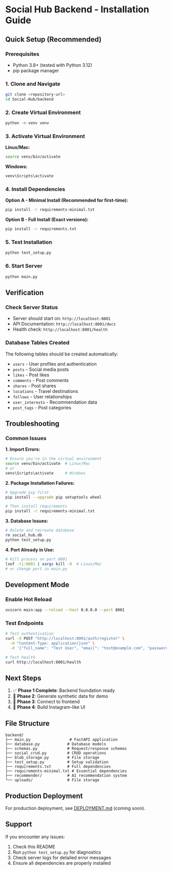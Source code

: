 # Social Hub Backend - Installation Guide

## Quick Setup (Recommended)

### Prerequisites
- Python 3.8+ (tested with Python 3.12)
- pip package manager

### 1. Clone and Navigate
```bash
git clone <repository-url>
cd Social-Hub/backend
```

### 2. Create Virtual Environment
```bash
python -m venv venv
```

### 3. Activate Virtual Environment
**Linux/Mac:**
```bash
source venv/bin/activate
```

**Windows:**
```bash
venv\Scripts\activate
```

### 4. Install Dependencies
**Option A - Minimal Install (Recommended for first-time):**
```bash
pip install -r requirements-minimal.txt
```

**Option B - Full Install (Exact versions):**
```bash
pip install -r requirements.txt
```

### 5. Test Installation
```bash
python test_setup.py
```

### 6. Start Server
```bash
python main.py
```

## Verification

### Check Server Status
- Server should start on: `http://localhost:8001`
- API Documentation: `http://localhost:8001/docs`
- Health check: `http://localhost:8001/health`

### Database Tables Created
The following tables should be created automatically:
- `users` - User profiles and authentication
- `posts` - Social media posts
- `likes` - Post likes
- `comments` - Post comments  
- `shares` - Post shares
- `locations` - Travel destinations
- `follows` - User relationships
- `user_interests` - Recommendation data
- `post_tags` - Post categories

## Troubleshooting

### Common Issues

**1. Import Errors:**
```bash
# Ensure you're in the virtual environment
source venv/bin/activate  # Linux/Mac
# or
venv\Scripts\activate     # Windows
```

**2. Package Installation Failures:**
```bash
# Upgrade pip first
pip install --upgrade pip setuptools wheel

# Then install requirements
pip install -r requirements-minimal.txt
```

**3. Database Issues:**
```bash
# Delete and recreate database
rm social_hub.db
python test_setup.py
```

**4. Port Already in Use:**
```bash
# Kill process on port 8001
lsof -ti:8001 | xargs kill -9  # Linux/Mac
# or change port in main.py
```

## Development Mode

### Enable Hot Reload
```bash
uvicorn main:app --reload --host 0.0.0.0 --port 8001
```

### Test Endpoints
```bash
# Test authentication
curl -X POST "http://localhost:8001/auth/register" \
  -H "Content-Type: application/json" \
  -d '{"full_name": "Test User", "email": "test@example.com", "password": "password123"}'

# Test health
curl http://localhost:8001/health
```

## Next Steps

1. ✅ **Phase 1 Complete**: Backend foundation ready
2. 🎯 **Phase 2**: Generate synthetic data for demo
3. 🚀 **Phase 3**: Connect to frontend
4. 📱 **Phase 4**: Build Instagram-like UI

## File Structure
```
backend/
├── main.py                 # FastAPI application
├── database.py            # Database models
├── schemas.py             # Request/response schemas
├── social_crud.py         # CRUD operations
├── blob_storage.py        # File storage
├── test_setup.py          # Setup validation
├── requirements.txt       # Full dependencies
├── requirements-minimal.txt # Essential dependencies
├── recommender/           # AI recommendation system
└── uploads/               # File storage
```

## Production Deployment

For production deployment, see [DEPLOYMENT.md](DEPLOYMENT.md) (coming soon).

## Support

If you encounter any issues:
1. Check this README
2. Run `python test_setup.py` for diagnostics
3. Check server logs for detailed error messages
4. Ensure all dependencies are properly installed